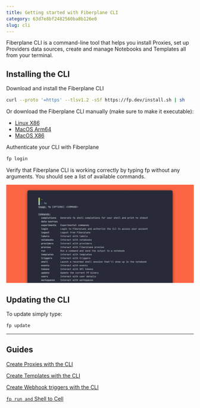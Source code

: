 ```yaml
---
title: Getting started with Fiberplane CLI
category: 63d7e8bf2482560ba8b126e0
slug: cli
---
```


Fiberplane CLI is a command-line tool that helps you install Proxies, set up Providers data sources, create and manage Notebooks and Templates all from your terminal.

## Installing the CLI

Download and install the Fiberplane CLI

```bash
curl --proto '=https' --tlsv1.2 -sSf https://fp.dev/install.sh | sh
```

Or download the Fiberplane CLI manually (make sure to make it executable):

- [Linux X86](https://fp.dev/fp/latest/x86_64-unknown-linux-gnu/fp)
- [MacOS Arm64](https://fp.dev/fp/latest/aarch64-apple-darwin/fp)
- [MacOS X86](https://fp.dev/fp/latest/x86_64-apple-darwin/fp)

Authenticate your CLI with Fiberplane

```bash
fp login
```

Verify that Fiberplane CLI is working correctly by typing fp without any arguments. You should see a list of available commands.

![CLI](docs/cli/cli.png)

## Updating the CLI

To update simply type:

```bash
fp update
```

---

## Guides

[Create Proxies with the CLI](doc:quickstart)

[Create Templates with the CLI](doc:templates)

[Create Webhook triggers with the CLI](doc:triggers)

[`fp run and` Shell to Cell](doc:fp-run-and-shell-to-cell)
